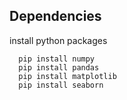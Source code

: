 ## Dependencies

install python packages

```
  pip install numpy
  pip install pandas
  pip install matplotlib
  pip install seaborn
```

